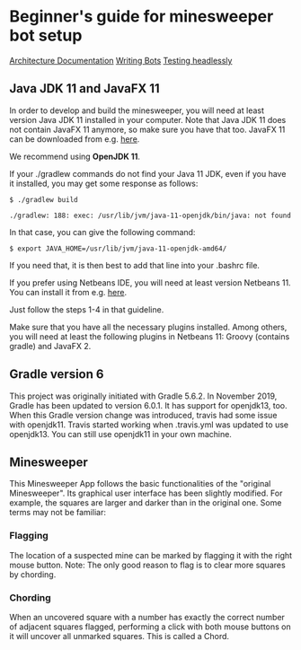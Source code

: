 # Beginner's guide for minesweeper bot setup

[Architecture Documentation](https://github.com/TiraLabra/minesweeper/blob/master/documentation/Architecture-Documentation.md)
[Writing Bots](https://github.com/TiraLabra/minesweeper/blob/master/documentation/Writing-Bots.md)
[Testing headlessly](https://github.com/TiraLabra/minesweeper/blob/master/documentation/Writing-Bots.md)

## Java JDK 11 and JavaFX 11

In order to develop and build the minesweeper, you will need at least version Java JDK 11 installed in your computer. Note that Java JDK 11 does not contain JavaFX 11 anymore, so make sure you have that too. JavaFX 11 can be downloaded from e.g. [here](https://gluonhq.com/products/javafx/).

We recommend using **OpenJDK 11**.

If your ./gradlew commands do not find your Java 11 JDK, even if you have it installed, you may get some response as follows:

```$ ./gradlew build```

```./gradlew: 188: exec: /usr/lib/jvm/java-11-openjdk/bin/java: not found```

In that case, you can give the following command:

```$ export JAVA_HOME=/usr/lib/jvm/java-11-openjdk-amd64/```

If you need that, it is then best to add that line into your .bashrc file.

If you prefer using Netbeans IDE, you will need at least version Netbeans 11. You can install it from e.g. [here](https://computingforgeeks.com/install-netbeans-ide-on-debian-ubuntu-and-linux-mint/).

Just follow the steps 1-4 in that guideline.

Make sure that you have all the necessary plugins installed. Among others, you will need at least the following plugins in Netbeans 11: Groovy (contains gradle) and JavaFX 2.

## Gradle version 6

This project was originally initiated with Gradle 5.6.2.
In November 2019, Gradle has been updated to version 6.0.1. It has support for openjdk13, too.
When this Gradle version change was introduced, travis had some issue with openjdk11.
Travis started working when .travis.yml was updated to use openjdk13.
You can still use openjdk11 in your own machine.

## Minesweeper

This Minesweeper App follows the basic functionalities of the "original Minesweeper".
Its graphical user interface has been slightly modified. For example, the squares are larger and darker than in the original one. Some terms may not be familiar:

### Flagging

The location of a suspected mine can be marked by flagging it with the right mouse button. Note: The only good reason to flag is to clear more squares by chording.

### Chording

When an uncovered square with a number has exactly the correct number of adjacent squares flagged, performing a click with both mouse buttons on it will uncover all unmarked squares. This is called a Chord.
